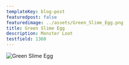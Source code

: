 ```yaml
---
templateKey: blog-post
featuredpost: false
featuredimage: ../assets/Green_Slime_Egg.png
title: Green Slime Egg
description: Monster Loot
testfield: 1360
---
```

![Green Slime Egg](../assets/Green_Slime_Egg.png)